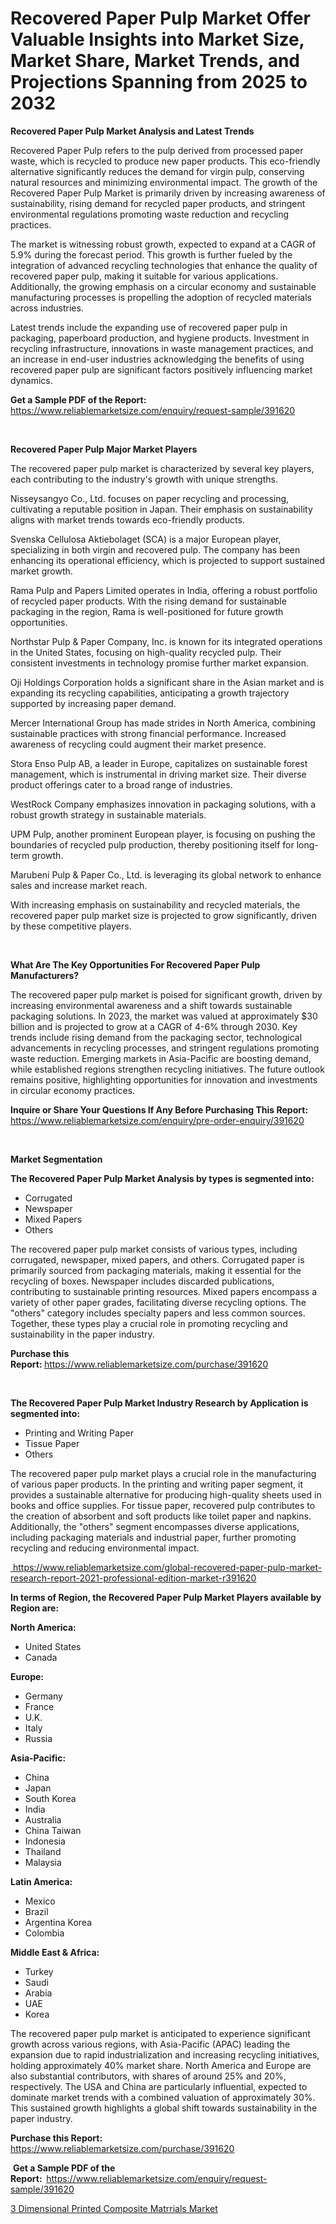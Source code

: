 <p><h1>Recovered Paper Pulp Market Offer Valuable Insights into Market Size, Market Share, Market Trends, and Projections Spanning from 2025 to 2032</h1></p><p><strong>Recovered Paper Pulp Market Analysis and Latest Trends</strong></p>
<p><p>Recovered Paper Pulp refers to the pulp derived from processed paper waste, which is recycled to produce new paper products. This eco-friendly alternative significantly reduces the demand for virgin pulp, conserving natural resources and minimizing environmental impact. The growth of the Recovered Paper Pulp Market is primarily driven by increasing awareness of sustainability, rising demand for recycled paper products, and stringent environmental regulations promoting waste reduction and recycling practices.</p><p>The market is witnessing robust growth, expected to expand at a CAGR of 5.9% during the forecast period. This growth is further fueled by the integration of advanced recycling technologies that enhance the quality of recovered paper pulp, making it suitable for various applications. Additionally, the growing emphasis on a circular economy and sustainable manufacturing processes is propelling the adoption of recycled materials across industries. </p><p>Latest trends include the expanding use of recovered paper pulp in packaging, paperboard production, and hygiene products. Investment in recycling infrastructure, innovations in waste management practices, and an increase in end-user industries acknowledging the benefits of using recovered paper pulp are significant factors positively influencing market dynamics.</p></p>
<p><strong>Get a Sample PDF of the Report:&nbsp;</strong> <a href="https://www.reliablemarketsize.com/enquiry/request-sample/391620?utm_campaign=3248&utm_medium=2&utm_source=Github&utm_content=ia&utm_term=29032025&utm_id=recovered-paper-pulp">https://www.reliablemarketsize.com/enquiry/request-sample/391620</a></p>
<p>&nbsp;</p>
<p><strong>Recovered Paper Pulp Major Market Players</strong></p>
<p><p>The recovered paper pulp market is characterized by several key players, each contributing to the industry's growth with unique strengths. </p><p>Nisseysangyo Co., Ltd. focuses on paper recycling and processing, cultivating a reputable position in Japan. Their emphasis on sustainability aligns with market trends towards eco-friendly products.</p><p>Svenska Cellulosa Aktiebolaget (SCA) is a major European player, specializing in both virgin and recovered pulp. The company has been enhancing its operational efficiency, which is projected to support sustained market growth. </p><p>Rama Pulp and Papers Limited operates in India, offering a robust portfolio of recycled paper products. With the rising demand for sustainable packaging in the region, Rama is well-positioned for future growth opportunities.</p><p>Northstar Pulp & Paper Company, Inc. is known for its integrated operations in the United States, focusing on high-quality recycled pulp. Their consistent investments in technology promise further market expansion.</p><p>Oji Holdings Corporation holds a significant share in the Asian market and is expanding its recycling capabilities, anticipating a growth trajectory supported by increasing paper demand. </p><p>Mercer International Group has made strides in North America, combining sustainable practices with strong financial performance. Increased awareness of recycling could augment their market presence.</p><p>Stora Enso Pulp AB, a leader in Europe, capitalizes on sustainable forest management, which is instrumental in driving market size. Their diverse product offerings cater to a broad range of industries.</p><p>WestRock Company emphasizes innovation in packaging solutions, with a robust growth strategy in sustainable materials.</p><p>UPM Pulp, another prominent European player, is focusing on pushing the boundaries of recycled pulp production, thereby positioning itself for long-term growth.</p><p>Marubeni Pulp & Paper Co., Ltd. is leveraging its global network to enhance sales and increase market reach.</p><p>With increasing emphasis on sustainability and recycled materials, the recovered paper pulp market size is projected to grow significantly, driven by these competitive players.</p></p>
<p>&nbsp;</p>
<p><strong>What Are The Key Opportunities For Recovered Paper Pulp Manufacturers?</strong></p>
<p><p>The recovered paper pulp market is poised for significant growth, driven by increasing environmental awareness and a shift towards sustainable packaging solutions. In 2023, the market was valued at approximately $30 billion and is projected to grow at a CAGR of 4-6% through 2030. Key trends include rising demand from the packaging sector, technological advancements in recycling processes, and stringent regulations promoting waste reduction. Emerging markets in Asia-Pacific are boosting demand, while established regions strengthen recycling initiatives. The future outlook remains positive, highlighting opportunities for innovation and investments in circular economy practices.</p></p>
<p><strong>Inquire or Share Your Questions If Any Before Purchasing This Report:</strong> <a href="https://www.reliablemarketsize.com/enquiry/pre-order-enquiry/391620?utm_campaign=3248&utm_medium=2&utm_source=Github&utm_content=ia&utm_term=29032025&utm_id=recovered-paper-pulp">https://www.reliablemarketsize.com/enquiry/pre-order-enquiry/391620</a></p>
<p>&nbsp;</p>
<p><strong>Market Segmentation</strong></p>
<p><strong>The Recovered Paper Pulp Market Analysis by types is segmented into:</strong></p>
<p><ul><li>Corrugated</li><li>Newspaper</li><li>Mixed Papers</li><li>Others</li></ul></p>
<p><p>The recovered paper pulp market consists of various types, including corrugated, newspaper, mixed papers, and others. Corrugated paper is primarily sourced from packaging materials, making it essential for the recycling of boxes. Newspaper includes discarded publications, contributing to sustainable printing resources. Mixed papers encompass a variety of other paper grades, facilitating diverse recycling options. The "others" category includes specialty papers and less common sources. Together, these types play a crucial role in promoting recycling and sustainability in the paper industry.</p></p>
<p><strong>Purchase this Report:&nbsp;</strong><a href="https://www.reliablemarketsize.com/purchase/391620?utm_campaign=3248&utm_medium=2&utm_source=Github&utm_content=ia&utm_term=29032025&utm_id=recovered-paper-pulp">https://www.reliablemarketsize.com/purchase/391620</a></p>
<p>&nbsp;</p>
<p><strong>The Recovered Paper Pulp Market Industry Research by Application is segmented into:</strong></p>
<p><ul><li>Printing and Writing Paper</li><li>Tissue Paper</li><li>Others</li></ul></p>
<p><p>The recovered paper pulp market plays a crucial role in the manufacturing of various paper products. In the printing and writing paper segment, it provides a sustainable alternative for producing high-quality sheets used in books and office supplies. For tissue paper, recovered pulp contributes to the creation of absorbent and soft products like toilet paper and napkins. Additionally, the "others" segment encompasses diverse applications, including packaging materials and industrial paper, further promoting recycling and reducing environmental impact.</p></p>
<p><a href="https://www.reliablemarketsize.com/global-recovered-paper-pulp-market-research-report-2021-professional-edition-market-r391620?utm_campaign=3248&utm_medium=2&utm_source=Github&utm_content=ia&utm_term=29032025&utm_id=recovered-paper-pulp">&nbsp;https://www.reliablemarketsize.com/global-recovered-paper-pulp-market-research-report-2021-professional-edition-market-r391620</a></p>
<p><strong>In terms of Region, the Recovered Paper Pulp Market Players available by Region are:</strong></p>
<p>
    <p> <strong> North America: </strong>
        <ul>
            <li>United States</li>
            <li>Canada</li>
        </ul>
        </p> 
    <p> <strong> Europe: </strong>
        <ul>
            <li>Germany</li>
            <li>France</li>
            <li>U.K.</li>
            <li>Italy</li>
            <li>Russia</li>
        </ul>
        </p> 
    <p> <strong> Asia-Pacific: </strong>
        <ul>
            <li>China</li>
            <li>Japan</li>
            <li>South Korea</li>
            <li>India</li>
            <li>Australia</li>
            <li>China Taiwan</li>
            <li>Indonesia</li>
            <li>Thailand</li>
            <li>Malaysia</li>
        </ul>
        </p> 
    <p> <strong> Latin America: </strong>
        <ul>
            <li>Mexico</li>
            <li>Brazil</li>
            <li>Argentina Korea</li>
            <li>Colombia</li>
        </ul>
        </p> 
    <p> <strong> Middle East & Africa: </strong>
        <ul>
            <li>Turkey</li>
            <li>Saudi</li>
            <li>Arabia</li>
            <li>UAE</li>
            <li>Korea</li>
        </ul>
    </p>
    </p>
<p><p>The recovered paper pulp market is anticipated to experience significant growth across various regions, with Asia-Pacific (APAC) leading the expansion due to rapid industrialization and increasing recycling initiatives, holding approximately 40% market share. North America and Europe are also substantial contributors, with shares of around 25% and 20%, respectively. The USA and China are particularly influential, expected to dominate market trends with a combined valuation of approximately 30%. This sustained growth highlights a global shift towards sustainability in the paper industry.</p></p>
<p><strong>Purchase this Report: </strong><a href="https://www.reliablemarketsize.com/purchase/391620?utm_campaign=3248&utm_medium=2&utm_source=Github&utm_content=ia&utm_term=29032025&utm_id=recovered-paper-pulp">https://www.reliablemarketsize.com/purchase/391620</a></p>
<p>&nbsp;<strong>Get a Sample PDF of the Report:&nbsp;&nbsp;</strong><a href="https://www.reliablemarketsize.com/enquiry/request-sample/391620?utm_campaign=3248&utm_medium=2&utm_source=Github&utm_content=ia&utm_term=29032025&utm_id=recovered-paper-pulp">https://www.reliablemarketsize.com/enquiry/request-sample/391620</a></p>
<p><strong></strong></p>
<p><p><a href="https://github.com/usraceby/Market-Research-Report-List-1/blob/main/3-dimensional-printed-composite-matrrials-market.md?utm_campaign=3248&utm_medium=2&utm_source=Github&utm_content=ia&utm_term=29032025&utm_id=recovered-paper-pulp">3 Dimensional Printed Composite Matrrials Market</a></p></p>